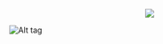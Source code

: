 <div align="center">

![](https://komarev.com/ghpvc/?username=yaoicream&label=%E2%8C%9E%EF%BD%A5sillies&base=2300&color=000000)

</div>

![Alt tag](https://files.catbox.moe/x9385w.jpg)
